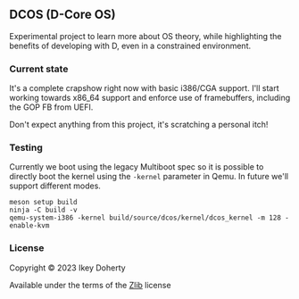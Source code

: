 DCOS (D-Core OS)
---------

Experimental project to learn more about OS theory, while
highlighting the benefits of developing with D, even in a
constrained environment.

### Current state

It's a complete crapshow right now with basic i386/CGA support.
I'll start working towards x86_64 support and enforce use of
framebuffers, including the GOP FB from UEFI.

Don't expect anything from this project, it's scratching a
personal itch!

### Testing

Currently we boot using the legacy Multiboot spec so it is possible to
directly boot the kernel using the `-kernel` parameter in Qemu. In future
we'll support different modes.

    meson setup build
    ninja -C build -v
    qemu-system-i386 -kernel build/source/dcos/kernel/dcos_kernel -m 128 -enable-kvm

### License

Copyright © 2023 Ikey Doherty

Available under the terms of the [Zlib](https://spdx.org/licenses/Zlib.html) license